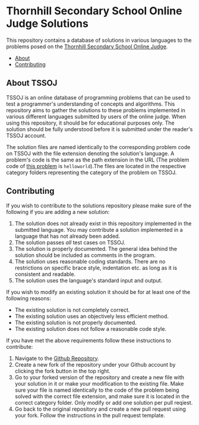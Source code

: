 # Thornhill Secondary School Online Judge Solutions
This repository contains a database of solutions in various languages to the problems posed on the [Thornhill Secondary School Online Judge](http://tssoj.me/).

- [About](#about)
- [Contributing](#contrib)

<a name="about"></a>
## About TSSOJ
TSSOJ is an online database of programming problems that can be used to test a programmer's understanding of concepts and algorithms. This repository aims to gather the solutions to these problems implemented in various different languages submitted by users of the online judge. When using this repository, it should be for educational purposes only. The solution should be fully understood before it is submitted under the reader's TSSOJ account.

The solution files are named identically to the corresponding problem code on TSSOJ with the file extension denoting the solution's language. A problem's code is the same as the path extension in the URL (The problem code of [this problem](http://tssoj.me/problem/helloworld) is `helloworld`).The files are located in the respective category folders representing the category of the problem on TSSOJ.

<a name="contrib"></a>
## Contributing
If you wish to contribute to the solutions repository please make sure of the following if you are adding a new solution:
1. The solution does not already exist in this repository implemented in the submitted language. You may contribute a solution implemented in a language that has not already been added.
2. The solution passes *all* test cases on TSSOJ.
3. The solution is properly documented. The general idea behind the solution should be included as comments in the program.
4. The solution uses reasonable coding standards. There are no restrictions on specific brace style, indentation etc. as long as it is consistent and readable.
5. The solution uses the language's standard input and output.

If you wish to modify an existing solution it should be for at least one of the following reasons:
- The existing solution is not completely correct.
- The existing solution uses an objectively less efficient method.
- The existing solution is not properly documented.
- The existing solution does not follow a reasonable code style.

If you have met the above requirements follow these instructions to contribute:
1. Navigate to the [Github Repository](https://github.com/tsscompclub/tssoj-solutions).
2. Create a new fork of the repository under your Github account by clicking the fork button in the top right.
3. Go to your forked version of the repository and create a new file with your solution in it or make your modification to the existing file. Make sure your file is named identically to the code of the problem being solved with the correct file extension, and make sure it is located in the correct category folder. Only modify or add one solution per pull reqiest.
4. Go back to the original repository and create a new pull request using your fork. Follow the instructions in the pull request template.
